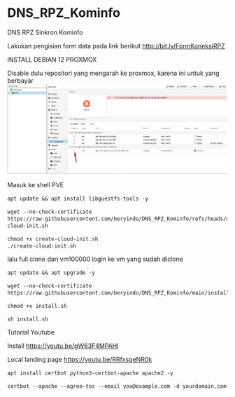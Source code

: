 # DNS_RPZ_Kominfo
DNS RPZ Sinkron Kominfo

Lakukan pengisian form data pada link berikut
http://bit.ly/FormKoneksiRPZ

INSTALL DEBIAN 12 PROXMOX

Disable dulu repositori yang mengarah ke proxmox, karena ini untuk yang berbayar
![alt text](https://raw.githubusercontent.com/beryindo/DNS_RPZ_Kominfo/refs/heads/main/2025-09-30_222954.jpg)


Masuk ke shell PVE
```
apt update && apt install libguestfs-tools -y
```
```
wget --no-check-certificate https://raw.githubusercontent.com/beryindo/DNS_RPZ_Kominfo/refs/heads/main/create-cloud-init.sh
```
```
chmod +x create-cloud-init.sh
./create-cloud-init.sh
```
lalu full clone dari vm100000
login ke vm yang sudah diclone

```
apt update && apt upgrade -y
```

```
wget --no-check-certificate https://raw.githubusercontent.com/beryindo/DNS_RPZ_Kominfo/main/install.sh
```
```
chmod +x install.sh
```
```
sh install.sh
```
Tutorial Youtube

Install https://youtu.be/gW63F4MPAHI

Local landing page https://youtu.be/RRfxsgeNR0k

```
apt install certbot python3-certbot-apache apache2 -y
```
```
certbot --apache --agree-tos --email you@example.com -d yourdomain.com
